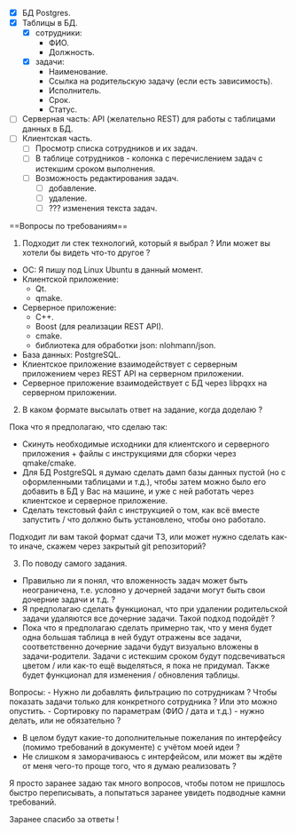 - [x] БД Postgres.
- [x] Таблицы в БД.
    - [x] сотрудники:
        - ФИО.
        - Должность.
    - [x] задачи:
        - Наименование.
        - Ссылка на родительскую задачу (если есть зависимость).
        - Исполнитель.
        - Срок.
        - Статус.
- [ ] Серверная часть: API (желательно REST) для работы с таблицами данных в БД.
- [ ] Клиентская часть.
    - [ ] Просмотр списка сотрудников и их задач.
    - [ ] В таблице сотрудников - колонка с перечислением задач с истекшим сроком выполнения.
    - [ ] Возможность редактирования задач.
        - [ ] добавление.
        - [ ] удаление.
        - [ ] ??? изменения текста задач.

==Вопросы по требованиям==

1. Подходит ли стек технологий, который я выбрал ? Или может вы хотели бы видеть что-то другое ?

- ОС: Я пишу под Linux Ubuntu в данный момент.
- Клиентской приложение:
    - Qt.
    - qmake.
- Серверное приложение:
    - C++.
    - Boost (для реализации REST API).
    - cmake.
    - библиотека для обработки json: nlohmann/json.
- База данных: PostgreSQL.
- Клиентское приложение взаимодействует с серверным приложением через REST API на серверном приложении.
- Серверное приложение взаимодействует с БД через libpqxx на серверном приложении.

2. В каком формате высылать ответ на задание, когда доделаю ?

Пока что я предполагаю, что сделаю так:
- Скинуть необходимые исходники для клиентского и серверного приложения + файлы с инструкциями для сборки через qmake/cmake.
- Для БД PostgreSQL я думаю сделать дамп базы данных пустой (но с оформленными таблицами и т.д.), чтобы затем можно было его
добавить в БД у Вас на машине, и уже с ней работать через клиентское и серверное приложение. 
- Сделать текстовый файл с инструкцией о том, как всё вместе запустить / что должно быть установлено, чтобы оно работало.

Подходит ли вам такой формат сдачи ТЗ, или может нужно сделать как-то иначе, скажем через закрытый git репозиторий?  

3. По поводу самого задания.
- Правильно ли я понял, что вложенность задач может быть неограничена, т.е. условно у дочерней задачи могут быть свои дочерние 
задачи и т.д. ? 
- Я предполагаю сделать функционал, что при удалении родительской задачи удаляются все дочерние задачи. Такой подход подойдёт ?
- Пока что я предполагаю сделать примерно так, что у меня будет одна большая таблица в ней будут отражены все задачи, соответственно
дочерние задачи будут визуально вложены в задачи-родители. Задачи с истекшим сроком будут подсвечиваться цветом / или как-то ещё выделяться, я пока не придумал. Также будет функционал для изменения / обновления таблицы.

Вопросы:
    - Нужно ли добавлять фильтрацию по сотрудникам ? Чтобы показать задачи только для конкретного сотрудника ? Или это можно опустить.
    - Сортировку по параметрам (ФИО / дата и т.д.) - нужно делать, или не обязательно ?
- В целом будут какие-то дополнительные пожелания по интерфейсу (помимо требований в документе) с учётом моей идеи ?
- Не слишком я заморачиваюсь с интерфейсом, или может вы ждёте от меня чего-то проще того, что я думаю реализовать ?

Я просто заранее задаю так много вопросов, чтобы потом не пришлось быстро переписывать, а попытаться заранее увидеть
подводные камни требований. 

Заранее спасибо за ответы !